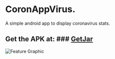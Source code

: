 # CoronAppVirus.

A simple android app to display coronavirus stats.

## Get the APK at: ### [GetJar](https://www.getjar.com/categories/news-and-weather-apps/world-news/CoronAppVirus-Coronavirus-COVID-19-info-976384)

![Feature Graphic](/../master/Covid.Droid/Publish/FeatureGraphic.jpg?raw=true)

